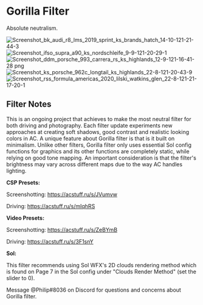 # Gorilla Filter
Absolute neutralism.

![Screenshot_bk_audi_r8_lms_2019_sprint_ks_brands_hatch_14-10-121-21-44-3](https://user-images.githubusercontent.com/90503800/141707231-4129491d-2720-44ad-82e7-25008895ac65.png)
![Screenshot_ifso_supra_a90_ks_nordschleife_9-9-121-20-29-1](https://user-images.githubusercontent.com/90503800/138020553-7599fa11-cf70-451b-83a1-21c8eece63eb.png)
![Screenshot_ddm_porsche_993_carrera_rs_ks_highlands_12-9-121-16-41-28 png](https://user-images.githubusercontent.com/90503800/138020557-ac1b43e4-f3e5-4d9c-9b2e-daac300e9549.png)
![Screenshot_ks_porsche_962c_longtail_ks_highlands_22-8-121-20-43-9](https://user-images.githubusercontent.com/90503800/138020567-2fffeb0c-84e6-4b9f-8b6c-5ccab7759735.png)
![Screenshot_rss_formula_americas_2020_lilski_watkins_glen_22-8-121-21-17-20-1](https://user-images.githubusercontent.com/90503800/138020569-65faef01-0b86-46ff-9942-ffd76abeb2ad.png)

## Filter Notes
This is an ongoing project that achieves to make the most neutral filter for both driving and photography. Each filter update experiments new approaches at creating soft shadows, good contrast and realistic looking colors in AC. A unique feature about Gorilla filter is that is it built on minimalism. Unlike other filters, Gorilla filter only uses essential Sol config functions for graphics and its other functions are completely static, while relying on good tone mapping. An important consideration is that the filter's brightness may vary across different maps due to the way AC handles lighting.

**CSP Presets:**

Screenshotting: https://acstuff.ru/s/JVumvw

Driving: https://acstuff.ru/s/mIqhRS

**Video Presets:**

Screenshotting: https://acstuff.ru/s/ZeBYmB

Driving: https://acstuff.ru/s/3F1snY

**Sol:**

This filter recommends using Sol WFX's 2D clouds rendering method which is found on Page 7 in the Sol config under "Clouds Render Method" (set the slider to 0).

Message @Philip#8036 on Discord for questions and concerns about Gorilla filter.